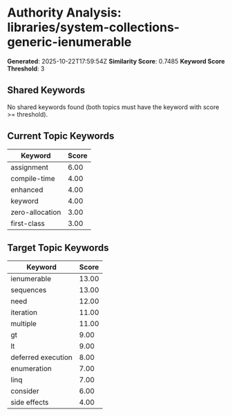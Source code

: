 # Authority Analysis: libraries/system-collections-generic-ienumerable

**Generated**: 2025-10-22T17:59:54Z
**Similarity Score**: 0.7485
**Keyword Score Threshold**: 3

## Shared Keywords

No shared keywords found (both topics must have the keyword with score >= threshold).

## Current Topic Keywords

| Keyword | Score |
|---------|-------|
| assignment | 6.00 |
| compile-time | 4.00 |
| enhanced | 4.00 |
| keyword | 4.00 |
| zero-allocation | 3.00 |
| first-class | 3.00 |

## Target Topic Keywords

| Keyword | Score |
|---------|-------|
| ienumerable | 13.00 |
| sequences | 13.00 |
| need | 12.00 |
| iteration | 11.00 |
| multiple | 11.00 |
| gt | 9.00 |
| lt | 9.00 |
| deferred execution | 8.00 |
| enumeration | 7.00 |
| linq | 7.00 |
| consider | 6.00 |
| side effects | 4.00 |

